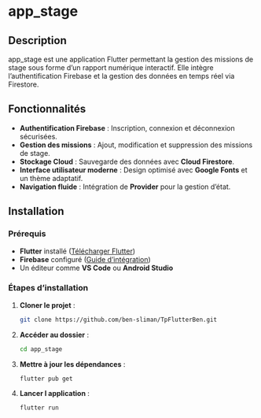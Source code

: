 # app_stage

## Description

app_stage est une application Flutter permettant la gestion des missions de stage sous forme d’un rapport numérique interactif. Elle intègre l’authentification Firebase et la gestion des données en temps réel via Firestore.

## Fonctionnalités

- **Authentification Firebase** : Inscription, connexion et déconnexion sécurisées.
- **Gestion des missions** : Ajout, modification et suppression des missions de stage.
- **Stockage Cloud** : Sauvegarde des données avec **Cloud Firestore**.
- **Interface utilisateur moderne** : Design optimisé avec **Google Fonts** et un thème adaptatif.
- **Navigation fluide** : Intégration de **Provider** pour la gestion d’état.

## Installation

### Prérequis

- **Flutter** installé ([Télécharger Flutter](https://docs.flutter.dev/get-started/install))
- **Firebase** configuré ([Guide d’intégration](https://firebase.google.com/docs/flutter/setup))
- Un éditeur comme **VS Code** ou **Android Studio**

### Étapes d’installation

1. **Cloner le projet** :
   ```bash
   git clone https://github.com/ben-sliman/TpFlutterBen.git

2. **Accéder au dossier** :
   ```bash
   cd app_stage

3. **Mettre à jour les dépendances** :
   ```bash
   flutter pub get
   
4. **Lancer l application** :
   ```bash
   flutter run
